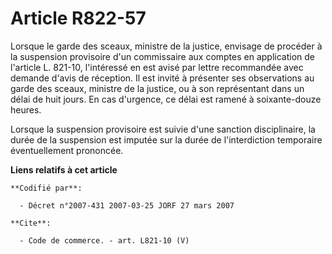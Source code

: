 # Article R822-57

Lorsque le garde des sceaux, ministre de la justice, envisage de procéder à la suspension provisoire d'un commissaire aux
comptes en application de l'article L. 821-10, l'intéressé en est avisé par lettre recommandée avec demande d'avis de
réception. Il est invité à présenter ses observations au garde des sceaux, ministre de la justice, ou à son représentant dans
un délai de huit jours. En cas d'urgence, ce délai est ramené à soixante-douze heures.

Lorsque la suspension provisoire est suivie d'une sanction disciplinaire, la durée de la suspension est imputée sur la durée
de l'interdiction temporaire éventuellement prononcée.

**Liens relatifs à cet article**

	**Codifié par**:

	  - Décret n°2007-431 2007-03-25 JORF 27 mars 2007

	**Cite**:

	  - Code de commerce. - art. L821-10 (V)
